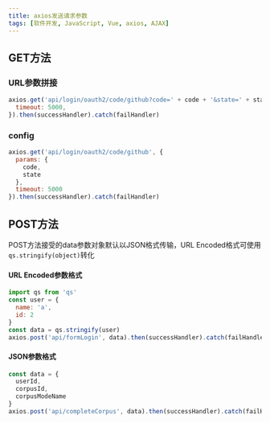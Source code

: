 ```yaml
---
title: axios发送请求参数
tags: [软件开发, JavaScript, Vue, axios, AJAX]
---
```


## GET方法

### URL参数拼接

```js
axios.get('api/login/oauth2/code/github?code=' + code + '&state=' + state, {  
  timeout: 5000,
}).then(successHandler).catch(failHandler)
```

### config

```js
axios.get('api/login/oauth2/code/github', {
  params: {
    code,
    state
  },
  timeout: 5000
}).then(successHandler).catch(failHandler)
```

## POST方法

POST方法接受的data参数对象默认以JSON格式传输，URL Encoded格式可使用`qs.stringify(object)`转化

#### URL Encoded参数格式

```js
import qs from 'qs'
const user = {
  name: 'a',
  id: 2
}
const data = qs.stringify(user)  
axios.post('api/formLogin', data).then(successHandler).catch(failHandler)  
```

#### JSON参数格式

```js
const data = {  
  userId,  
  corpusId,  
  corpusModeName  
}  
axios.post('api/completeCorpus', data).then(successHandler).catch(failHandler)  
```